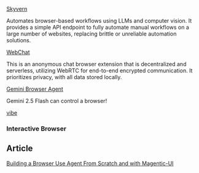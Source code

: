 [Skyvern](https://github.com/Skyvern-AI/skyvern)

Automates browser-based workflows using LLMs and computer vision. It provides a simple API endpoint to fully automate manual workflows on a large number of websites, replacing brittle or unreliable automation solutions.


[WebChat](https://github.com/molvqingtai/WebChat)

This is an anonymous chat browser extension that is decentralized and serverless, utilizing WebRTC for end-to-end encrypted communication. It prioritizes privacy, with all data stored locally.


[Gemini Browser Agent](https://github.com/philschmid/gemini-samples/blob/main/scripts/gemini-browser-use.py)

Gemini 2.5 Flash can control a browser!

[vibe](https://github.com/co-browser/vibe)

### Interactive Browser



## Article
[Building a Browser Use Agent From Scratch and with Magentic-UI](https://husseinmozannar.github.io/#/blog/web_agent_tutorial)
